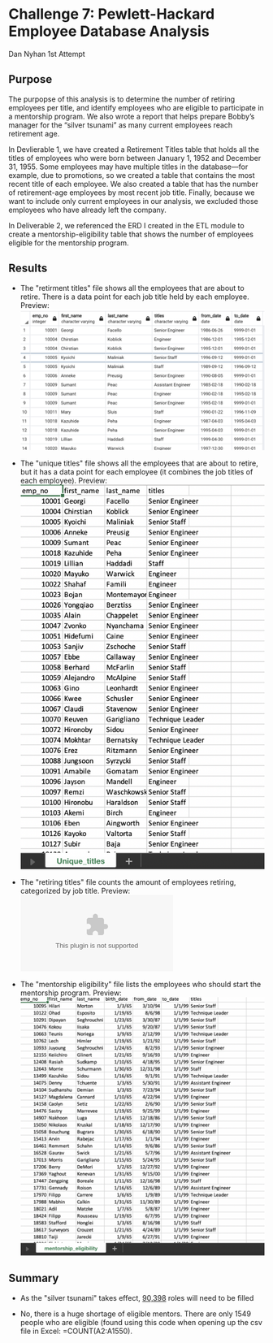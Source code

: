 # Challenge 7: Pewlett-Hackard Employee Database Analysis
Dan Nyhan 1st Attempt

## Purpose
The purpopse of this analysis is to determine the number of retiring employees per title, and identify employees who are eligible to participate in a mentorship program. We also wrote a report that helps prepare Bobby’s manager for the “silver tsunami” as many current employees reach retirement age.

In Devlierable 1, we have created a Retirement Titles table that holds all the titles of employees who were born between January 1, 1952 and December 31, 1955. Some employees may have multiple titles in the database—for example, due to promotions, so we created a table that contains the most recent title of each employee. We also created a table that has the number of retirement-age employees by most recent job title. Finally, because we want to include only current employees in our analysis, we excluded those employees who have already left the company.

In Deliverable 2, we referenced the ERD I created in the ETL module to create a mentorship-eligibility table that shows the number of employees eligible for the mentorship program.

## Results
   - The "retirment titles" file shows all the employees that are about to retire. There is a data point for each job title held by each employee.                         Preview:  
     ![Retirement_titles](https://github.com/nyhandan/Challenge_7_Pewlett_Hackard_Analysis/blob/main/Retirement_image.png)
  
   - The "unique titles" file shows all the employees that are about to retire, but it has a data point for each employee (it combines the job titles of each      employee). 
      Preview: 
     ![Unique_titles](https://github.com/nyhandan/Challenge_7_Pewlett_Hackard_Analysis/blob/main/Unique_image.png)
  
  - The "retiring titles" file counts the amount of employees retiring, categorized by job title. 
      Preview: 
     ![Retiring Titles](https://github.com/nyhandan/Challenge_7_Pewlett_Hackard_Analysis/blob/main/Retiring_titles.csv)
     
  - The "mentorship eligibility" file lists the employees who should start the mentorship program.
      Preview: 
     ![mentorship eligibility](https://github.com/nyhandan/Challenge_7_Pewlett_Hackard_Analysis/blob/main/Mentorship_image.png)
 
 ## Summary
  - As the "silver tsunami" takes effect, [90,398](https://github.com/nyhandan/Challenge_7_Pewlett_Hackard_Analysis/blob/main/Retiring_titles.csv) roles will need   to be filled

   - No, there is a huge shortage of eligible mentors. There are only 1549 people who are eligible (found using this code when opening up the csv file in Excel:  =COUNT(A2:A1550).
